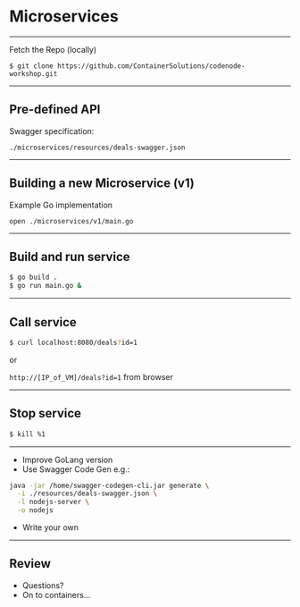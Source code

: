 # Microservices

----

Fetch the Repo (locally)

```
$ git clone https://github.com/ContainerSolutions/codenode-workshop.git
```

----

## Pre-defined API

Swagger specification:

`./microservices/resources/deals-swagger.json`

----

## Building a new Microservice (v1)

Example Go implementation

`open ./microservices/v1/main.go`

----

## Build and run service

```bash
$ go build .
$ go run main.go &
```

----

## Call service

```bash
$ curl localhost:8080/deals?id=1
```

or

`http://[IP_of_VM]/deals?id=1` from browser

----

## Stop service

```bash
$ kill %1
```

----

- Improve GoLang version
- Use Swagger Code Gen e.g.:
```bash
java -jar /home/swagger-codegen-cli.jar generate \
  -i ./resources/deals-swagger.json \
  -l nodejs-server \
  -o nodejs
```
- Write your own

----


## Review

* Questions?
* On to containers...
